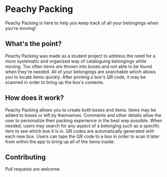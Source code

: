 # Peachy Packing

Peachy Packing is here to help you keep track of all your belongings when you're moving!

## What's the point?

Peachy Packing was made as a student project to address the need for a more systematic and organized way of cataloguing belongings while moving. Too often items are thrown into boxes and not able to be found when they're needed. All of your belongings are searchable which allows you to locate items quickly. After printing a box's QR code, it may be scanned in order to bring up the box's contents.

## How does it work?

Peachy Packing allows you to create both boxes and items. Items may be added to boxes or left by themselves. Comments and other details allow the user to personalize their packing experience in the best way possible. When needed, users may search for any aspect of a belonging such as a specific item to see which box it is in. QR codes are automatically generated with each new box. Users can tape the QR code to a box in order to scan it later from within the app to bring up all of the items inside.

## Contributing
Pull requests are welcome.
